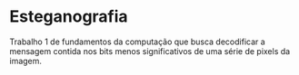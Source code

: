 # Esteganografia

Trabalho 1 de fundamentos da computação que busca decodificar a mensagem contida nos bits menos significativos de uma série de pixels da imagem.
